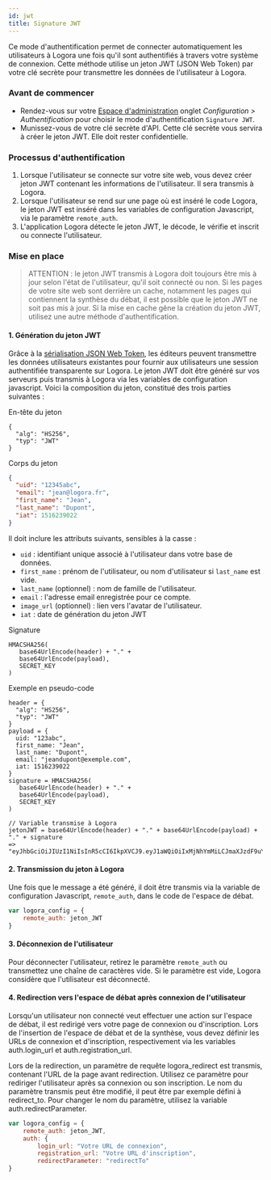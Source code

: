 ```yaml
---
id: jwt
title: Signature JWT
---
```


Ce mode d'authentification permet de connecter automatiquement les utilisateurs à Logora une fois qu'il sont authentifiés à travers votre système de connexion. Cette méthode utilise un jeton JWT (JSON Web Token) par votre clé secrète pour transmettre les données de l'utilisateur à Logora.

### Avant de commencer

- Rendez-vous sur votre [Espace d'administration](https://admin.logora.fr) onglet *Configuration > Authentification* pour choisir le mode d'authentification `Signature JWT`.  
- Munissez-vous de votre clé secrète d'API. Cette clé secrète vous servira à créer le jeton JWT. Elle doit rester confidentielle. 

### Processus d'authentification

1. Lorsque l'utilisateur se connecte sur votre site web, vous devez créer jeton JWT contenant les informations de l'utilisateur. Il sera transmis à Logora. 
2. Lorsque l'utilisateur se rend sur une page où est inséré le code Logora, le jeton JWT est inséré dans les variables de configuration Javascript, via le paramètre `remote_auth`.
3. L'application Logora détecte le jeton JWT, le décode, le vérifie et inscrit ou connecte l'utilisateur.

### Mise en place

> ATTENTION : le jeton JWT transmis à Logora doit toujours être mis à jour selon l'état de l'utilisateur, qu'il soit connecté ou non. Si les pages de votre site web sont derrière un cache, notamment les pages qui contiennent la synthèse du débat, il est possible que le jeton JWT ne soit pas mis à jour. Si la mise en cache gêne la création du jeton JWT, utilisez une autre méthode d'authentification.

#### 1. Génération du jeton JWT

Grâce à la [sérialisation JSON Web Token](https://jwt.io/), les éditeurs peuvent transmettre les données utilisateurs existantes pour fournir aux utilisateurs une session authentifiée transparente sur Logora. Le jeton JWT doit être généré sur vos serveurs puis transmis à Logora via les variables de configuration javascript. Voici la composition du jeton, constitué des trois parties suivantes :

En-tête du jeton
``` 
{ 
  "alg": "HS256", 
  "typ": "JWT" 
}
```

Corps du jeton
```json
{
  "uid": "12345abc",
  "email": "jean@logora.fr",
  "first_name": "Jean",
  "last_name": "Dupont",
  "iat": 1516239022
}
```

Il doit inclure les attributs suivants, sensibles à la casse :
- `uid` : identifiant unique associé à l'utilisateur dans votre base de données.
- `first_name` : prénom de l'utilisateur, ou nom d'utilisateur si `last_name` est vide.
- `last_name` (optionnel) : nom de famille de l'utilisateur.
- `email` : l'adresse email enregistrée pour ce compte.
- `image_url` (optionnel) : lien vers l'avatar de l'utilisateur.
- `iat` : date de génération du jeton JWT

Signature  
```
HMACSHA256(
   base64UrlEncode(header) + "." +
   base64UrlEncode(payload),
   SECRET_KEY
)
```

Exemple en pseudo-code
```
header = { 
  "alg": "HS256", 
  "typ": "JWT" 
}
payload = {
  uid: "123abc",
  first_name: "Jean",
  last_name: "Dupont",
  email: "jeandupont@exemple.com",
  iat: 1516239022
}
signature = HMACSHA256(
   base64UrlEncode(header) + "." +
   base64UrlEncode(payload),
   SECRET_KEY
)

// Variable transmise à Logora
jetonJWT = base64UrlEncode(header) + "." + base64UrlEncode(payload) + "." + signature
=> "eyJhbGciOiJIUzI1NiIsInR5cCI6IkpXVCJ9.eyJ1aWQiOiIxMjNhYmMiLCJmaXJzdF9uYW1lIjoiSmVhbiIsImxhc3RfbmFtZSI6IkR1cG9udCIsImVtYWlsIjoiamVhbmR1cG9udEBleGVtcGxlLmNvbSIsImlhdCI6MTUxNjIzOTAyMn0.ITnJo8VwbP4PkVTANSt651C0olsrdRNCNmvTHkanuYk"
```

#### 2. Transmission du jeton à Logora

Une fois que le message a été généré, il doit être transmis via la variable de configuration Javascript, `remote_auth`, dans le code de l'espace de débat.

```javascript
var logora_config = {
	remote_auth: jeton_JWT
}
```

#### 3. Déconnexion de l'utilisateur

Pour déconnecter l'utilisateur, retirez le paramètre `remote_auth` ou transmettez une chaîne de caractères vide. Si le paramètre est vide, Logora considère que l'utilisateur est déconnecté.

#### 4. Redirection vers l'espace de débat après connexion de l'utilisateur

Lorsqu'un utilisateur non connecté veut effectuer une action sur l'espace de débat, il est redirigé vers votre page de connexion ou d'inscription. Lors de l'insertion de l'espace de débat et de la synthèse, vous devez définir les URLs de connexion et d'inscription, respectivement via les variables auth.login_url et auth.registration_url.

Lors de la redirection, un paramètre de requête logora_redirect est transmis, contenant l'URL de la page avant redirection. Utilisez ce paramètre pour rediriger l'utilisateur après sa connexion ou son inscription. Le nom du paramètre transmis peut être modifié, il peut être par exemple défini à redirect_to. Pour changer le nom du paramètre, utilisez la variable auth.redirectParameter.

```javascript
var logora_config = {
    remote_auth: jeton_JWT,
    auth: {
        login_url: "Votre URL de connexion",
        registration_url: "Votre URL d'inscription",
        redirectParameter: "redirectTo"
}
```


